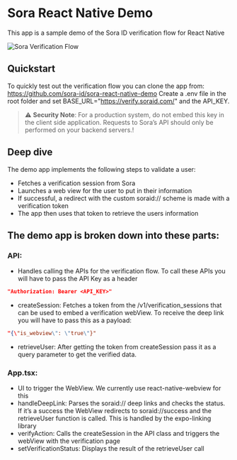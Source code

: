 # Sora React Native Demo
This app is a sample demo of the Sora ID verification flow for React Native

![Sora Verification Flow](https://files.readme.io/42b1ba6-Simulator_Screen_Shot_-_iPhone_X_15.2_-_2022-04-12_at_13.11.04_copy.png)

## Quickstart
To quickly test out the verification flow you can clone the app from:
https://github.com/sora-id/sora-react-native-demo
Create a .env file in the root folder and set BASE_URL="https://verify.soraid.com/" and the API_KEY.

> ⚠️ **Security Note**: For a production system, do not embed this key in the client side application. Requests to Sora’s API should only be performed on your backend servers.!

## Deep dive
The demo app implements the following steps to validate a user:
 - Fetches a verification session from Sora
 - Launches a web view for the user to put in their information
 - If successful, a redirect with the custom soraid:// scheme is made with a verification token
 - The app then uses that token to retrieve the users information

## The demo app is broken down into these parts:

### API:
- Handles calling the APIs for the verification flow. To call these APIs you will have to pass the API Key as a header
```json
"Authorization: Bearer <API_KEY>"
```
- createSession: Fetches a token from the /v1/verification_sessions that can be used to embed a verification webView. To receive the deep link you will have to pass this as a payload:
```json
"{\"is_webview\": \"true\"}"
```
- retrieveUser: After getting the token from createSession pass it as a query parameter to get the verified data.

### App.tsx:
- UI to trigger the WebView. We currently use react-native-webview for this
- handleDeepLink: Parses the soraid:// deep links and checks the status. If it’s a success the WebView redirects to soraid://success and the retrieveUser function is called. This is handled by the expo-linking library
- verifyAction: Calls the createSession in the API class and triggers the webView with the verification page
- setVerificationStatus: Displays the result of the retrieveUser call
